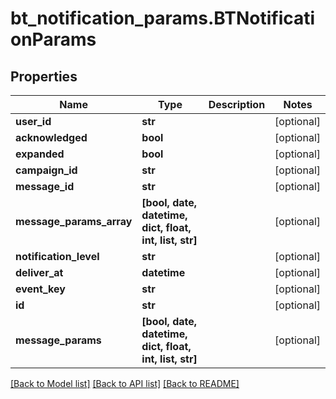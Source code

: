 # bt_notification_params.BTNotificationParams

## Properties
Name | Type | Description | Notes
------------ | ------------- | ------------- | -------------
**user_id** | **str** |  | [optional] 
**acknowledged** | **bool** |  | [optional] 
**expanded** | **bool** |  | [optional] 
**campaign_id** | **str** |  | [optional] 
**message_id** | **str** |  | [optional] 
**message_params_array** | **[bool, date, datetime, dict, float, int, list, str]** |  | [optional] 
**notification_level** | **str** |  | [optional] 
**deliver_at** | **datetime** |  | [optional] 
**event_key** | **str** |  | [optional] 
**id** | **str** |  | [optional] 
**message_params** | **[bool, date, datetime, dict, float, int, list, str]** |  | [optional] 

[[Back to Model list]](../README.md#documentation-for-models) [[Back to API list]](../README.md#documentation-for-api-endpoints) [[Back to README]](../README.md)


